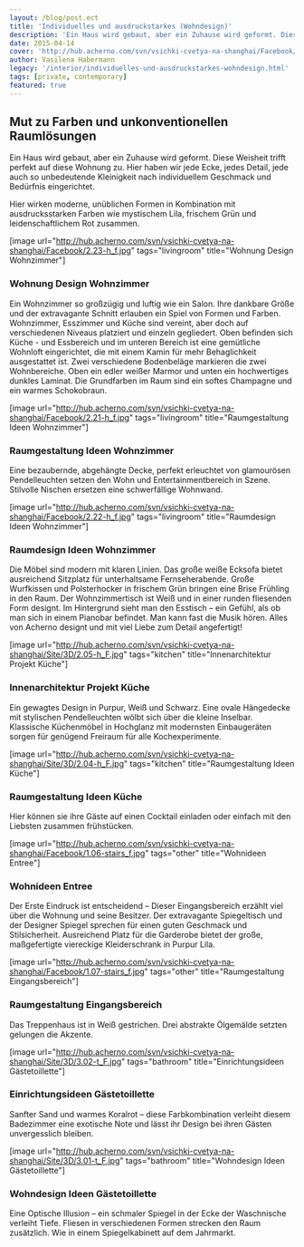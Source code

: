```yaml
---
layout: /blog/post.ect
title: 'Individuelles und ausdruckstarkes (Wohndesign)'
description: 'Ein Haus wird gebaut, aber ein Zuhause wird geformt. Diese Weisheit trifft perfekt auf diese Wohnung zu. Hier ist jede Ecke, jedes Detail, jede auch so unbedeutende Kleinigkeit nach individuellem Geschmack und Bedürfnis eingerichtet. '
date: 2015-04-14
cover: 'http://hub.acherno.com/svn/vsichki-cvetya-na-shanghai/Facebook/2.23-h_f.jpg'
author: Vasilena Habermann
legacy: '/interior/individuelles-und-ausdruckstarkes-wohndesign.html'
tags: [private, contemporary]
featured: true
---
```

## Mut zu Farben und **unkonventionellen Raumlösungen**
Ein Haus wird gebaut, aber ein Zuhause wird geformt. Diese Weisheit trifft perfekt auf diese Wohnung zu. Hier haben wir jede Ecke, jedes Detail, jede auch so unbedeutende Kleinigkeit nach individuellem Geschmack und Bedürfnis eingerichtet.

Hier wirken moderne, unüblichen Formen in Kombination mit ausdrucksstarken Farben wie mystischem Lila, frischem Grün und leidenschaftlichem Rot zusammen.

[image url="http://hub.acherno.com/svn/vsichki-cvetya-na-shanghai/Facebook/2.23-h_f.jpg" tags="livingroom" title="Wohnung Design Wohnzimmer"]
### Wohnung Design **Wohnzimmer**

Ein Wohnzimmer so großzügig und luftig wie ein Salon. Ihre dankbare Größe und der extravagante Schnitt erlauben ein Spiel von Formen und Farben. Wohnzimmer, Esszimmer und Küche sind vereint, aber doch auf verschiedenen Niveaus platziert und einzeln gegliedert. Oben befinden sich Küche - und Essbereich und im unteren Bereich ist eine gemütliche Wohnloft eingerichtet, die mit einem Kamin für mehr Behaglichkeit ausgestattet ist. Zwei verschiedene Bodenbeläge markieren die zwei Wohnbereiche. Oben ein edler weißer Marmor und unten ein hochwertiges dunkles Laminat. Die Grundfarben im Raum sind ein softes Champagne und ein warmes Schokobraun.

[image url="http://hub.acherno.com/svn/vsichki-cvetya-na-shanghai/Facebook/2.21-h_f.jpg" tags="livingroom" title="Raumgestaltung Ideen Wohnzimmer"]
### Raumgestaltung Ideen **Wohnzimmer**

Eine bezaubernde, abgehängte Decke, perfekt erleuchtet von glamourösen Pendelleuchten setzen den Wohn und Entertainmentbereich in Szene. Stilvolle Nischen ersetzen eine schwerfällige Wohnwand.

[image url="http://hub.acherno.com/svn/vsichki-cvetya-na-shanghai/Facebook/2.22-h_f.jpg" tags="livingroom" title="Raumdesign Ideen Wohnzimmer"]
### Raumdesign Ideen **Wohnzimmer**

Die Möbel sind modern mit klaren Linien. Das große weiße Ecksofa bietet ausreichend Sitzplatz für unterhaltsame Fernseherabende. Große Wurfkissen und Polsterhocker in frischem Grün bringen eine Brise Frühling in den Raum. Der Wohnzimmertisch ist Weiß und in einer runden fliesenden  Form  designt. Im Hintergrund sieht man den Esstisch – ein Gefühl, als ob man sich in einem Pianobar befindet. Man kann fast die Musik hören. Alles von Acherno designt und mit viel Liebe zum Detail angefertigt!

[image url="http://hub.acherno.com/svn/vsichki-cvetya-na-shanghai/Site/3D/2.05-h_F.jpg" tags="kitchen" title="Innenarchitektur Projekt Küche"]
### Innenarchitektur Projekt **Küche**

Ein gewagtes Design in Purpur, Weiß und Schwarz. Eine ovale Hängedecke mit stylischen Pendelleuchten wölbt sich über die kleine Inselbar. Klassische Küchenmöbel in Hochglanz mit modernsten Einbaugeräten sorgen für genügend Freiraum für alle Kochexperimente.

[image url="http://hub.acherno.com/svn/vsichki-cvetya-na-shanghai/Site/3D/2.04-h_F.jpg" tags="kitchen" title="Raumgestaltung Ideen Küche"]
### Raumgestaltung Ideen **Küche**

Hier können sie ihre Gäste auf einen Cocktail einladen oder einfach mit den Liebsten zusammen frühstücken. 

[image url="http://hub.acherno.com/svn/vsichki-cvetya-na-shanghai/Facebook/1.06-stairs_f.jpg" tags="other" title="Wohnideen Entree"]
### Wohnideen **Entree**

Der Erste Eindruck ist entscheidend – Dieser Eingangsbereich erzählt viel über die Wohnung und seine Besitzer. Der extravagante Spiegeltisch und der Designer Spiegel sprechen für einen guten Geschmack und Stilsicherheit. Ausreichend Platz für die Garderobe bietet der große, maßgefertigte viereckige Kleiderschrank in Purpur Lila.

[image url="http://hub.acherno.com/svn/vsichki-cvetya-na-shanghai/Facebook/1.07-stairs_f.jpg" tags="other" title="Raumgestaltung Eingangsbereich"]
### Raumgestaltung **Eingangsbereich**

Das Treppenhaus ist in Weiß gestrichen. Drei abstrakte Ölgemälde setzten gelungen die Akzente.

[image url="http://hub.acherno.com/svn/vsichki-cvetya-na-shanghai/Site/3D/3.02-t_F.jpg" tags="bathroom" title="Einrichtungsideen Gästetoillette"]
### Einrichtungsideen **Gästetoillette**

Sanfter Sand und warmes Koralrot – diese Farbkombination verleiht diesem Badezimmer eine exotische Note und lässt ihr Design bei ihren Gästen unvergesslich bleiben.

[image url="http://hub.acherno.com/svn/vsichki-cvetya-na-shanghai/Site/3D/3.01-t_F.jpg" tags="bathroom" title="Wohndesign Ideen Gästetoillette"]
### Wohndesign Ideen **Gästetoillette**

Eine Optische Illusion – ein schmaler Spiegel in der Ecke der Waschnische verleiht Tiefe. Fliesen in verschiedenen Formen strecken den Raum zusätzlich. Wie in einem Spiegelkabinett auf dem Jahrmarkt.
